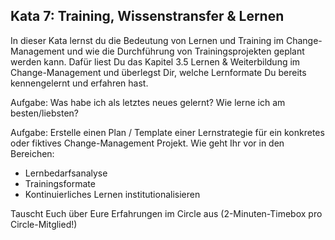 ## Kata 7: Training, Wissenstransfer & Lernen ##

In dieser Kata lernst du die Bedeutung von Lernen und Training im Change-Management und wie die Durchführung von Trainingsprojekten geplant werden kann. Dafür liest Du das Kapitel 3.5 Lernen & Weiterbildung im Change-Management und überlegst Dir, welche Lernformate Du bereits kennengelernt und erfahren hast.

Aufgabe: Was habe ich als letztes neues gelernt? Wie lerne ich am besten/liebsten? 

Aufgabe: Erstelle einen Plan / Template einer Lernstrategie für ein konkretes oder fiktives Change-Management Projekt. Wie geht Ihr vor in den Bereichen:
- Lernbedarfsanalyse
- Trainingsformate  
- Kontinuierliches Lernen institutionalisieren

Tauscht Euch über Eure Erfahrungen im Circle aus (2-Minuten-Timebox pro Circle-Mitglied!)
